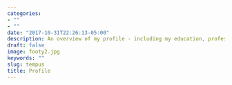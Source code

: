 ```yaml
---
categories:
- ""
- ""
date: "2017-10-31T22:26:13-05:00"
description: An overview of my profile - including my education, professional experience, volunteer work, co-curricular activities and more. Attached within this section is my curriculum vitae. 
draft: false
image: footy2.jpg
keywords: ""
slug: tempus
title: Profile
---
```

